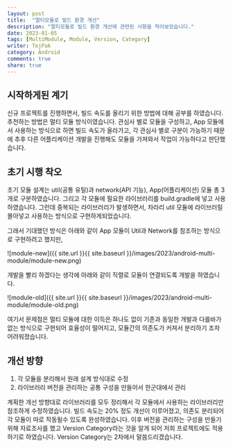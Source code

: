 ```yaml
---
layout: post
title:  "멀티모듈로 빌드 환경 개선"
description: "멀티모듈로 빌드 환경 개선에 관련된 사항을 적어보았습니다."
date: 2023-01-05
tags: [MultiModule, Module, Version, Category]
writer: TejPak
category: Android
comments: true
share: true
---
```


## 시작하게된 계기
신규 프로젝트를 진행하면서, 빌드 속도를 올리기 위한 방법에 대해 공부를 하였습니다.  추천하는 방법은 멀티 모듈 방식이였습니다.
관심사 별로 모듈을 구성하고, App 모듈에서 사용하는 방식으로 하면 빌드 속도가 올라가고, 각 관심사 별로 구분이 가능하기 때문에 추후 다른 어플리케이션 개발을 진행해도 모듈을 가져와서 작업이 가능하다고 판단했습니다.

## 초기 시행 착오
초기 모듈 설계는 util(공통 유틸)과 network(API 기능), App(어플리케이션) 모듈 총 3개로 구분하였습니다. 
그리고 각 모듈에 필요한 라이브러리를 build.gradle에 넣고 사용하였습니다.  그런데 중복되는 라이브러리가 발생하면서, 차라리 util 모듈에 라이브러릴 몰아넣고 사용하는 방식으로 구현하게되었습니다. 

그래서 기대했던 방식은 아래와 같이 App 모듈이 Util과 Network를 참조하는 방식으로 구현하려고 했지만,

![module-new]({{ site.url }}{{ site.baseurl }}/images/2023/android-multi-module/module-new.png)

개발을 빨리 하겠다는 생각에 아래와 같이 직렬로 모듈이 연결되도록 개발을 하였습니다.

![module-old]({{ site.url }}{{ site.baseurl }}/images/2023/android-multi-module/module-old.png)

여기서 문제점은 멀티 모듈에 대한 이득은 하나도 없이 기존과 동일한 개발과 다를바가 없는 방식으로 구현되어 효율성이 떨어지고, 모듈간의 의존도가 커져서 분리하기 조차 어려워졌습니다.

## 개선 방향

1. 각 모듈을 분리해서 원래 설계 방식대로 수정
2. 라이브러리 버전을 관리하는 공통 구성을 만들어서 한군대에서 관리

계획한 개선 방향대로 라이브러리를 모두 정리해서 각 모듈에서 사용하는 라이브러리만 참조하게 수정하였습니다. 
빌드 속도는 20% 정도 개선이 이루어졌고, 의존도 분리되어 각 모듈이 따로 작동될수 있도록 완성하였습니다.
이후 버전을 관리하는 구성을 만들기 위해 자료조사를 했고 Version Category라는 것을 알게 되어 저희 프로젝트에도 적용하기로 하였습니다.
Version Category는 2차에서 말씀드리겠습니다.
